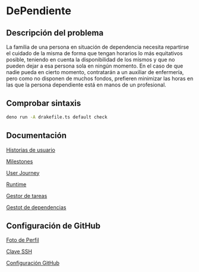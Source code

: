 # DePendiente

## Descripción del problema
La familia de una persona en situación de dependencia necesita repartirse el cuidado de la misma de forma que tengan horarios lo más equitativos posible, teniendo en cuenta la disponibilidad de los mismos y que no pueden dejar a esa persona sola en ningún momento. En el caso de que nadie pueda en cierto momento, contratarán a un auxiliar de enfermería, pero como no disponen de muchos fondos, prefieren minimizar las horas en las que la persona dependiente está en manos de un profesional.

## Comprobar sintaxis

```bash
deno run -A drakefile.ts default check
```

## Documentación
[Historias de usuario](docs/HUs.md)

[Milestones](docs/milestones.md)

[User Journey](docs/userJourney.md)

[Runtime](docs/runtime.md)

[Gestor de tareas](docs/gestor_tareas.md)

[Gestot de dependencias](docs/gestor_dependencias.md)

## Configuración de GitHub
[Foto de Perfil](docs/pfp.png)

[Clave SSH](docs/sshkey.png)

[Configuración GitHub](docs/capturaiv.png)
